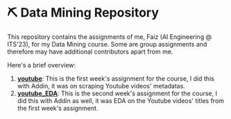 # ⛏️ **Data Mining Repository**

This repository contains the assignments of me, Faiz (AI Engineering @ ITS'23), for my Data Mining course. Some are group assignments and therefore may have additional contributors apart from me.

Here's a brief overview:

1. [**youtube**](./tugas1_youtube/): This is the first week's assignment for the course, I did this with Addin, it was on scraping Youtube videos' metadatas.
2. [**youtube_EDA**](./tugas2_yt_eda/): This is the second week's assignment for the course, I did this with Addin as well, it was EDA on the Youtube videos' titles from the first week's assignment.
